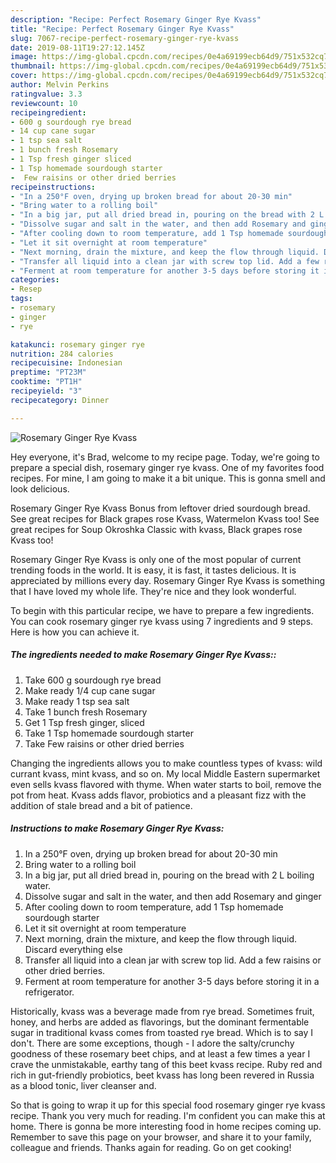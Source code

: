 ```yaml
---
description: "Recipe: Perfect Rosemary Ginger Rye Kvass"
title: "Recipe: Perfect Rosemary Ginger Rye Kvass"
slug: 7067-recipe-perfect-rosemary-ginger-rye-kvass
date: 2019-08-11T19:27:12.145Z
image: https://img-global.cpcdn.com/recipes/0e4a69199ecb64d9/751x532cq70/rosemary-ginger-rye-kvass-recipe-main-photo.jpg
thumbnail: https://img-global.cpcdn.com/recipes/0e4a69199ecb64d9/751x532cq70/rosemary-ginger-rye-kvass-recipe-main-photo.jpg
cover: https://img-global.cpcdn.com/recipes/0e4a69199ecb64d9/751x532cq70/rosemary-ginger-rye-kvass-recipe-main-photo.jpg
author: Melvin Perkins
ratingvalue: 3.3
reviewcount: 10
recipeingredient:
- 600 g sourdough rye bread
- 14 cup cane sugar
- 1 tsp sea salt
- 1 bunch fresh Rosemary
- 1 Tsp fresh ginger sliced
- 1 Tsp homemade sourdough starter
-  Few raisins or other dried berries
recipeinstructions:
- "In a 250°F oven, drying up broken bread for about 20-30 min"
- "Bring water to a rolling boil"
- "In a big jar, put all dried bread in, pouring on the bread with 2 L boiling water."
- "Dissolve sugar and salt in the water, and then add Rosemary and ginger"
- "After cooling down to room temperature, add 1 Tsp homemade sourdough starter"
- "Let it sit overnight at room temperature"
- "Next morning, drain the mixture, and keep the flow through liquid. Discard everything else"
- "Transfer all liquid into a clean jar with screw top lid. Add a few raisins or other dried berries."
- "Ferment at room temperature for another 3-5 days before storing it in a refrigerator."
categories:
- Resep
tags:
- rosemary
- ginger
- rye

katakunci: rosemary ginger rye
nutrition: 284 calories
recipecuisine: Indonesian
preptime: "PT23M"
cooktime: "PT1H"
recipeyield: "3"
recipecategory: Dinner

---
```



![Rosemary Ginger Rye Kvass](https://img-global.cpcdn.com/recipes/0e4a69199ecb64d9/751x532cq70/rosemary-ginger-rye-kvass-recipe-main-photo.jpg)

Hey everyone, it's Brad, welcome to my recipe page. Today, we're going to prepare a special dish, rosemary ginger rye kvass. One of my favorites food recipes. For mine, I am going to make it a bit unique. This is gonna smell and look delicious.

Rosemary Ginger Rye Kvass Bonus from leftover dried sourdough bread. See great recipes for Black grapes rose Kvass, Watermelon Kvass too! See great recipes for Soup Okroshka Classic with kvass, Black grapes rose Kvass too!

Rosemary Ginger Rye Kvass is only one of the most popular of current trending foods in the world. It is easy, it is fast, it tastes delicious. It is appreciated by millions every day. Rosemary Ginger Rye Kvass is something that I have loved my whole life. They're nice and they look wonderful.


To begin with this particular recipe, we have to prepare a few ingredients. You can cook rosemary ginger rye kvass using 7 ingredients and 9 steps. Here is how you can achieve it.

##### The ingredients needed to make Rosemary Ginger Rye Kvass::

1. Take 600 g sourdough rye bread
1. Make ready 1/4 cup cane sugar
1. Make ready 1 tsp sea salt
1. Take 1 bunch fresh Rosemary
1. Get 1 Tsp fresh ginger, sliced
1. Take 1 Tsp homemade sourdough starter
1. Take  Few raisins or other dried berries


Changing the ingredients allows you to make countless types of kvass: wild currant kvass, mint kvass, and so on. My local Middle Eastern supermarket even sells kvass flavored with thyme. When water starts to boil, remove the pot from heat. Kvass adds flavor, probiotics and a pleasant fizz with the addition of stale bread and a bit of patience. 

##### Instructions to make Rosemary Ginger Rye Kvass:

1. In a 250°F oven, drying up broken bread for about 20-30 min
1. Bring water to a rolling boil
1. In a big jar, put all dried bread in, pouring on the bread with 2 L boiling water.
1. Dissolve sugar and salt in the water, and then add Rosemary and ginger
1. After cooling down to room temperature, add 1 Tsp homemade sourdough starter
1. Let it sit overnight at room temperature
1. Next morning, drain the mixture, and keep the flow through liquid. Discard everything else
1. Transfer all liquid into a clean jar with screw top lid. Add a few raisins or other dried berries.
1. Ferment at room temperature for another 3-5 days before storing it in a refrigerator.


Historically, kvass was a beverage made from rye bread. Sometimes fruit, honey, and herbs are added as flavorings, but the dominant fermentable sugar in traditional kvass comes from toasted rye bread. Which is to say I don&#39;t. There are some exceptions, though - I adore the salty/crunchy goodness of these rosemary beet chips, and at least a few times a year I crave the unmistakable, earthy tang of this beet kvass recipe. Ruby red and rich in gut-friendly probiotics, beet kvass has long been revered in Russia as a blood tonic, liver cleanser and. 

So that is going to wrap it up for this special food rosemary ginger rye kvass recipe. Thank you very much for reading. I'm confident you can make this at home. There is gonna be more interesting food in home recipes coming up. Remember to save this page on your browser, and share it to your family, colleague and friends. Thanks again for reading. Go on get cooking!
